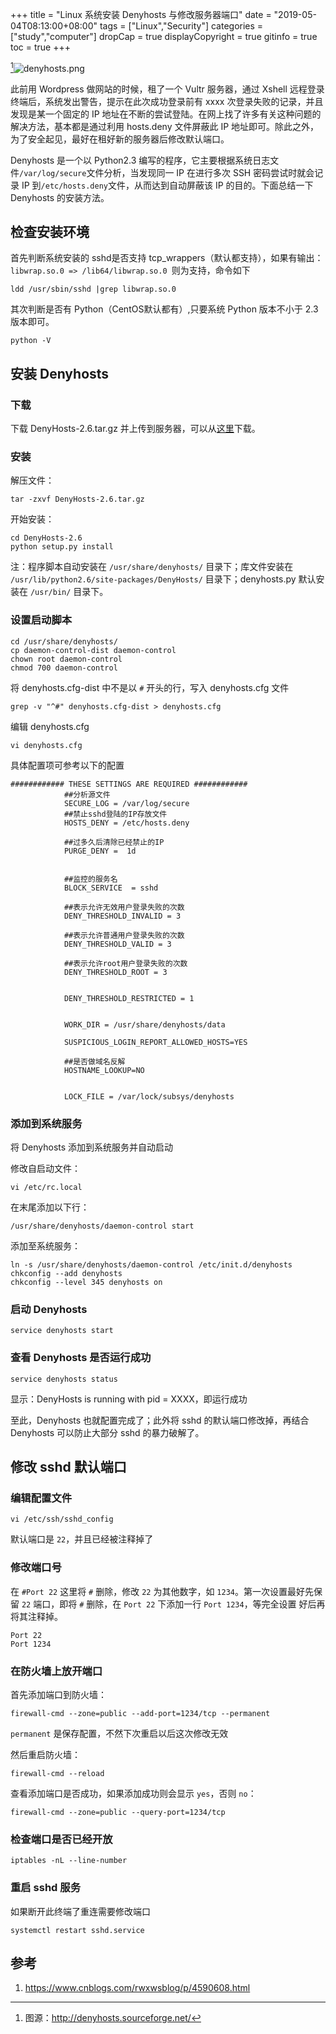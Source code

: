 +++
title = "Linux 系统安装 Denyhosts 与修改服务器端口"
date = "2019-05-04T08:13:00+08:00"
tags = ["Linux","Security"]
categories = ["study","computer"]
dropCap = true
displayCopyright = true
gitinfo = true
toc = true
+++

[^1]![denyhosts.png](/images/denyhosts.png)

此前用 Wordpress 做网站的时候，租了一个 Vultr 服务器，通过 Xshell 远程登录终端后，系统发出警告，提示在此次成功登录前有 xxxx 次登录失败的记录，并且发现是某一个固定的 IP 地址在不断的尝试登陆。在网上找了许多有关这种问题的解决方法，基本都是通过利用 hosts.deny 文件屏蔽此 IP 地址即可。除此之外，为了安全起见，最好在租好新的服务器后修改默认端口。

Denyhosts 是一个以 Python2.3 编写的程序，它主要根据系统日志文件`/var/log/secure`文件分析，当发现同一 IP 在进行多次 SSH 密码尝试时就会记录 IP 到`/etc/hosts.deny`文件，从而达到自动屏蔽该 IP 的目的。下面总结一下 Denyhosts 的安装方法。

## 检查安装环境

首先判断系统安装的 sshd是否支持 tcp_wrappers（默认都支持），如果有输出：`libwrap.so.0 => /lib64/libwrap.so.0 `则为支持，命令如下

```
ldd /usr/sbin/sshd |grep libwrap.so.0
```

其次判断是否有 Python（CentOS默认都有）,只要系统 Python 版本不小于 2.3 版本即可。

```
python -V
```

## 安装 Denyhosts

### 下载

下载 DenyHosts-2.6.tar.gz 并上传到服务器，可以从[这里](http://denyhosts.sourceforge.net/)下载。

### 安装

解压文件：

```
tar -zxvf DenyHosts-2.6.tar.gz
```

开始安装：

```
cd DenyHosts-2.6
python setup.py install
```

注：程序脚本自动安装在 `/usr/share/denyhosts/` 目录下；库文件安装在 `/usr/lib/python2.6/site-packages/DenyHosts/` 目录下；denyhosts.py 默认安装在 `/usr/bin/` 目录下。

### 设置启动脚本

```
cd /usr/share/denyhosts/
cp daemon-control-dist daemon-control
chown root daemon-control
chmod 700 daemon-control
```

将 denyhosts.cfg-dist 中不是以 `#` 开头的行，写入 denyhosts.cfg 文件

```
grep -v "^#" denyhosts.cfg-dist > denyhosts.cfg
```

编辑 denyhosts.cfg

```
vi denyhosts.cfg
```

具体配置项可参考以下的配置

```
############ THESE SETTINGS ARE REQUIRED ############
            ##分析源文件
            SECURE_LOG = /var/log/secure
            ##禁止sshd登陆的IP存放文件
            HOSTS_DENY = /etc/hosts.deny
            
            ##过多久后清除已经禁止的IP
            PURGE_DENY =  1d
            
            
            ##监控的服务名
            BLOCK_SERVICE  = sshd
            
            ##表示允许无效用户登录失败的次数
            DENY_THRESHOLD_INVALID = 3
            
            ##表示允许普通用户登录失败的次数
            DENY_THRESHOLD_VALID = 3
            
            ##表示允许root用户登录失败的次数
            DENY_THRESHOLD_ROOT = 3
            
            
            DENY_THRESHOLD_RESTRICTED = 1
            
            
            WORK_DIR = /usr/share/denyhosts/data
            
            SUSPICIOUS_LOGIN_REPORT_ALLOWED_HOSTS=YES
            
            ##是否做域名反解
            HOSTNAME_LOOKUP=NO
            
            
            LOCK_FILE = /var/lock/subsys/denyhosts
```

### 添加到系统服务

将 Denyhosts 添加到系统服务并自动启动

修改自启动文件：

```
vi /etc/rc.local
```

在末尾添加以下行：

```
/usr/share/denyhosts/daemon-control start
```

添加至系统服务：
   
```
ln -s /usr/share/denyhosts/daemon-control /etc/init.d/denyhosts
chkconfig --add denyhosts
chkconfig --level 345 denyhosts on
```

### 启动 Denyhosts

```
service denyhosts start
```

### 查看 Denyhosts 是否运行成功

```
service denyhosts status
```

显示：DenyHosts is running with pid = XXXX，即运行成功

至此，Denyhosts 也就配置完成了；此外将 sshd 的默认端口修改掉，再结合 Denyhosts 可以防止大部分 sshd 的暴力破解了。

## 修改 sshd 默认端口

### 编辑配置文件

```
vi /etc/ssh/sshd_config
```

默认端口是 `22`，并且已经被注释掉了

### 修改端口号

在 `#Port 22` 这里将 `#` 删除，修改 `22` 为其他数字，如 `1234`。第一次设置最好先保留 `22` 端口，即将 `#` 删除，在 `Port 22` 下添加一行 `Port 1234`，等完全设置  好后再将其注释掉。

```
Port 22
Port 1234
```

### 在防火墙上放开端口

首先添加端口到防火墙：

```
firewall-cmd --zone=public --add-port=1234/tcp --permanent
```

`permanent` 是保存配置，不然下次重启以后这次修改无效

然后重启防火墙：

```
firewall-cmd --reload
```

查看添加端口是否成功，如果添加成功则会显示 `yes`，否则 `no`：

```
firewall-cmd --zone=public --query-port=1234/tcp
```

### 检查端口是否已经开放

```
iptables -nL --line-number
```

### 重启 sshd 服务

如果断开此终端了重连需要修改端口

```
systemctl restart sshd.service
```

## 参考

1. <https://www.cnblogs.com/rwxwsblog/p/4590608.html>

[^1]: 图源：<http://denyhosts.sourceforge.net/>